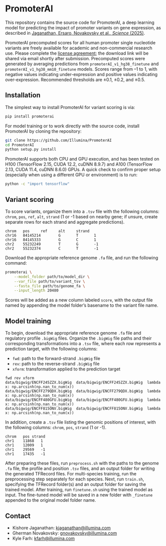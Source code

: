 # PromoterAI

This repository contains the source code for PromoterAI, a deep learning model for predicting the impact of promoter variants on gene expression, as described in [Jaganathan, Ersaro, Novakovsky et al., *Science* (2025)](https://www.science.org/doi/10.1126/science.ads7373).

PromoterAI precomputed scores for all human promoter single nucleotide variants are freely available for academic and non-commercial research use. Please complete the [license agreement](https://illumina2.na1.adobesign.com/public/esignWidget?wid=CBFCIBAA3AAABLblqZhAuRnD5FtTNwyNo-5X6njTJqQOOMu3V_0nU0MjxSi_9PLCrquWaKSRrT3e1RhHkr7w*); the download link will be shared via email shortly after submission. Precomputed scores were generated by averaging predictions from `promoterAI_v1_hg38_finetune` and `promoterAI_v1_hg38_mm10_finetune` models. Scores range from –1 to 1, with negative values indicating under-expression and positive values indicating over-expression. Recommended thresholds are ±0.1, ±0.2, and ±0.5.

## Installation

The simplest way to install PromoterAI for variant scoring is via:
```sh
pip install promoterai
```
For model training or to work directly with the source code, install PromoterAI by cloning the repository:
```sh
git clone https://github.com/Illumina/PromoterAI
cd PromoterAI
python setup.py install
```
PromoterAI supports both CPU and GPU execution, and has been tested on H100 (TensorFlow 2.15, CUDA 12.2, cuDNN 8.9.7) and A100 (TensorFlow 2.13, CUDA 11.4, cuDNN 8.6.0) GPUs. A quick check to confirm proper setup (especially when using a different GPU or environment) is to run:
```sh
python -c "import tensorflow"
```

## Variant scoring

To score variants, organize them into a `.tsv` file with the following columns: `chrom`, `pos`, `ref`, `alt`, `strand` (1 or -1 based on nearby gene; if unsure, create separate rows for each strand and aggregate predictions).
```tsv
chrom   pos     ref     alt     strand
chr16   84145214        G       T       1
chr16   84145333        G       C       1
chr2    55232249        T       G       -1
chr2    55232374        C       T       -1
```
Download the appropriate reference genome `.fa` file, and run the following command:
```sh
promoterai \
    --model_folder path/to/model_dir \
    --var_file path/to/variant_tsv \
    --fasta_file path/to/genome_fa \
    --input_length 20480
```
Scores will be added as a new column labeled `score`, with the output file named by appending the model folder’s basename to the variant file name.

## Model training

To begin, download the appropriate reference genome `.fa` file and regulatory profile `.bigWig` files. Organize the `.bigWig` file paths and their corresponding transformations into a `.tsv` file, where each row represents a prediction target, with the following columns:  
- `fwd`: path to the forward-strand `.bigWig` file  
- `rev`: path to the reverse-strand `.bigWig` file  
- `xform`: transformation applied to the prediction target  
```tsv
fwd	rev	xform
data/bigwig/ENCFF245ZZX.bigWig	data/bigwig/ENCFF245ZZX.bigWig	lambda x: np.arcsinh(np.nan_to_num(x))
data/bigwig/ENCFF279QDX.bigWig	data/bigwig/ENCFF279QDX.bigWig	lambda x: np.arcsinh(np.nan_to_num(x))
data/bigwig/ENCFF480GFU.bigWig	data/bigwig/ENCFF480GFU.bigWig	lambda x: np.arcsinh(np.nan_to_num(x))
data/bigwig/ENCFF815ONV.bigWig	data/bigwig/ENCFF815ONV.bigWig	lambda x: np.arcsinh(np.nan_to_num(x))
```
In addition, create a `.tsv` file listing the genomic positions of interest, with the following columns: `chrom`, `pos`, `strand` (1 or -1).
```tsv
chrom	pos	strand
chr1	11868	1
chr1	12009	1
chr1	29569	-1
chr1	17435	-1
```
After preparing these files, run `preprocess.sh` with the paths to the genome `.fa` file, the profile and position `.tsv` files, and an output folder for writing the generated TFRecord files. For multi-species training, run the preprocessing step separately for each species. Next, run `train.sh`, specifying the TFRecord folder(s) and an output folder for saving the trained model. After training, run `finetune.sh` using the trained model as input. The fine-tuned model will be saved in a new folder with `_finetune` appended to the original model folder name.

## Contact

- Kishore Jaganathan: [kjaganathan@illumina.com](mailto:kjaganathan@illumina.com)  
- Gherman Novakovsky: [gnovakovsky@illumina.com](mailto:gnovakovsky@illumina.com)  
- Kyle Farh: [kfarh@illumina.com](mailto:kfarh@illumina.com)
